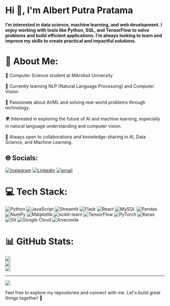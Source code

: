 <h1>Hi 👋, I'm Albert Putra Pratama</h1>
<h4>I’m interested in data science, machine learning, and web development. I enjoy working with tools like Python, SQL, and TensorFlow to solve problems and build efficient applications. I’m always looking to learn and improve my skills to create practical and impactful solutions.</h4>

# 💫 About Me:
🔭 Computer Science student at Mikroksil University<br><br>🌱 Currently learning NLP (Natural Language Processing) and Computer Vision<br><br>🤖 Passionate about AI/ML and solving real-world problems through technology.<br><br>🌍 Interested in exploring the future of AI and machine learning, especially in natural language understanding and computer vision.<br><br>💬 Always open to collaborations and knowledge-sharing in AI, Data Science, and Machine Learning.<br>

## 🌐 Socials:
[![Instagram](https://img.shields.io/badge/Instagram-%23E4405F.svg?logo=Instagram&logoColor=white)](https://instagram.com/albert.putra.pratama) [![LinkedIn](https://img.shields.io/badge/LinkedIn-%230077B5.svg?logo=linkedin&logoColor=white)](https://linkedin.com/in/albertputrapratama) [![email](https://img.shields.io/badge/Email-D14836?logo=gmail&logoColor=white)](mailto:albert.pratama.halawa@gmail.com) 

# 💻 Tech Stack:
![Python](https://img.shields.io/badge/python-3670A0?style=for-the-badge&logo=python&logoColor=ffdd54) ![JavaScript](https://img.shields.io/badge/javascript-%23323330.svg?style=for-the-badge&logo=javascript&logoColor=%23F7DF1E) ![Streamlit](https://img.shields.io/badge/Streamlit-%23FE4B4B.svg?style=for-the-badge&logo=streamlit&logoColor=white) ![Flask](https://img.shields.io/badge/flask-%23000.svg?style=for-the-badge&logo=flask&logoColor=white) ![React](https://img.shields.io/badge/react-%2320232a.svg?style=for-the-badge&logo=react&logoColor=%2361DAFB) ![MySQL](https://img.shields.io/badge/mysql-4479A1.svg?style=for-the-badge&logo=mysql&logoColor=white) ![Pandas](https://img.shields.io/badge/pandas-%23150458.svg?style=for-the-badge&logo=pandas&logoColor=white) ![NumPy](https://img.shields.io/badge/numpy-%23013243.svg?style=for-the-badge&logo=numpy&logoColor=white) ![Matplotlib](https://img.shields.io/badge/Matplotlib-%23ffffff.svg?style=for-the-badge&logo=Matplotlib&logoColor=black) ![scikit-learn](https://img.shields.io/badge/scikit--learn-%23F7931E.svg?style=for-the-badge&logo=scikit-learn&logoColor=white) ![TensorFlow](https://img.shields.io/badge/TensorFlow-%23FF6F00.svg?style=for-the-badge&logo=TensorFlow&logoColor=white) ![PyTorch](https://img.shields.io/badge/PyTorch-%23EE4C2C.svg?style=for-the-badge&logo=PyTorch&logoColor=white) ![Keras](https://img.shields.io/badge/Keras-%23D00000.svg?style=for-the-badge&logo=Keras&logoColor=white) ![Git](https://img.shields.io/badge/git-%23F05033.svg?style=for-the-badge&logo=git&logoColor=white) ![Google Cloud](https://img.shields.io/badge/GoogleCloud-%234285F4.svg?style=for-the-badge&logo=google-cloud&logoColor=white) ![Anaconda](https://img.shields.io/badge/Anaconda-%2344A833.svg?style=for-the-badge&logo=anaconda&logoColor=white)
# 📊 GitHub Stats:
![](https://github-readme-stats.vercel.app/api?username=AlbertPratama&theme=dark&hide_border=false&include_all_commits=true&count_private=true)<br/>
![](https://nirzak-streak-stats.vercel.app/?user=AlbertPratama&theme=dark&hide_border=false)<br/>
![](https://github-readme-stats.vercel.app/api/top-langs/?username=AlbertPratama&theme=dark&hide_border=false&include_all_commits=true&count_private=true&layout=compact)

---
[![](https://visitcount.itsvg.in/api?id=AlbertPratama&icon=0&color=0)](https://visitcount.itsvg.in)


Feel free to explore my repositories and connect with me. Let's build great things together! 🚀
<!-- Proudly created with GPRM ( https://gprm.itsvg.in ) -->



